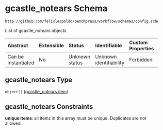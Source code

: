 # gcastle_notears Schema

```txt
http://github.com/felixleopoldo/benchpress/workflow/schemas/config.schema.json#/properties/resources/properties/structure_learning_algorithms/properties/gcastle_notears
```

List of gcastle_notears objects

| Abstract            | Extensible | Status         | Identifiable            | Custom Properties | Additional Properties | Access Restrictions | Defined In                                                       |
| :------------------ | :--------- | :------------- | :---------------------- | :---------------- | :-------------------- | :------------------ | :--------------------------------------------------------------- |
| Can be instantiated | No         | Unknown status | Unknown identifiability | Forbidden         | Allowed               | none                | [config.schema.json*](config.schema.json "open original schema") |

## gcastle_notears Type

`object[]` ([gcastle_notears item](config-definitions-gcastle_notears-item.md))

## gcastle_notears Constraints

**unique items**: all items in this array must be unique. Duplicates are not allowed.
